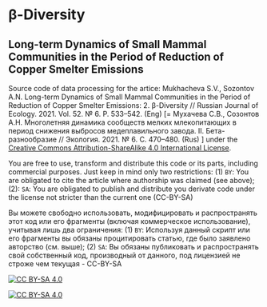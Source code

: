 # β-Diversity
## Long-term Dynamics of Small Mammal Communities in the Period of Reduction of Copper Smelter Emissions

Source code of data processing for the artice: Mukhacheva S.V., Sozontov A.N. Long-term Dynamics of Small Mammal Communities in the Period of Reduction of Copper Smelter Emissions: 2. β-Diversity // Russian Journal of Ecology. 2021. Vol. 52. № 6. P. 533–542. (Eng) [= Мухачева С.В., Созонтов А.Н. Многолетняя динамика сообществ мелких млекопитающих в период снижения выбросов медеплавильного завода. II. Бета-разнообразие // Экология. 2021. № 6. C. 470–480. (Rus) ] under the [Creative Commons Attribution-ShareAlike 4.0 International License][cc-by-sa]. 

You are free to use, transform and distribute this code or its parts, including commercial purposes. Just keep in mind only two restrictions: (1) `BY`: You are obligated to cite the article where authorship was claimed (see above); (2): `SA`: You are obligated to publish and distribute you derivate code under the license not stricter than the current one (CC-BY-SA)

Вы можете свободно использовать, модифицировать и распространять этот код или его фрагменты (включая коммерческое использование), учитывая лишь два ограничения: (1) `BY`: Используя данный скрипт или его фрагменты вы обязаны процитировать cтатью, где было заявлено авторство (см. выше); (2) `SA`: Вы обязаны публиковать и распространять свой собственный код, производный от данного, под лицензией не строже чем текущая - СС-BY-SA



[![CC BY-SA 4.0][cc-by-sa-shield]][cc-by-sa]

[![CC BY-SA 4.0][cc-by-sa-image]][cc-by-sa]

[cc-by-sa]: http://creativecommons.org/licenses/by-sa/4.0/
[cc-by-sa-image]: https://licensebuttons.net/l/by-sa/4.0/88x31.png
[cc-by-sa-shield]: https://img.shields.io/badge/License-CC%20BY--SA%204.0-lightgrey.svg
